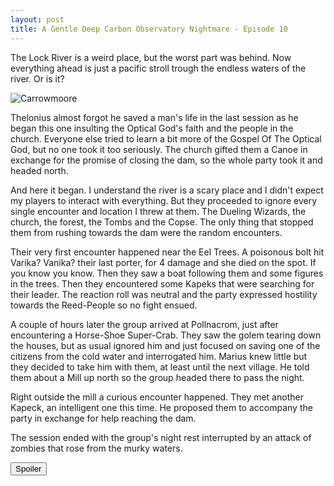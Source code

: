 ```yaml
---
layout: post
title: A Gentle Deep Carbon Observatory Nightmare - Episode 10
---
```


The Lock River is a weird place, but the worst part was behind. Now everything ahead is just a pacific stroll trough the endless waters of the river. Or is it?

![Carrowmoore](https://i.imgur.com/hksM0T4.png)

<!--more-->

Thelonius almost forgot he saved a man's life in the last session as he began this one insulting the Optical God's faith and the people in the church. Everyone else tried to learn a bit more of the Gospel Of The Optical God, but no one took it too seriously. The church gifted them a Canoe in exchange for the promise of closing the dam, so the whole party took it and headed north. 

And here it began. I understand the river is a scary place and I didn't expect my players to interact with everything. But they proceeded to ignore every single encounter and location I threw at them. The Dueling Wizards, the church, the forest, the Tombs and the Copse. The only thing that stopped them from rushing towards the dam were the random encounters.

Their very first encounter happened near the Eel Trees. A poisonous bolt hit Varika? Vanika? their last porter, for 4 damage and she died on the spot. If you know you know. Then they saw a boat following them and some figures in the trees. Then they encountered some Kapeks that were searching for their leader. The reaction roll was neutral and the party expressed hostility towards the Reed-People so no fight ensued.

A couple of hours later the group arrived at Pollnacrom, just after encountering a Horse-Shoe Super-Crab. They saw the golem tearing down the houses, but as usual ignored him and just focused on saving one of the citizens from the cold water and interrogated him. Marius knew little but they decided to take him with them, at least until the next village. He told them about a Mill up north so the group headed there to pass the night. 

Right outside the mill a curious encounter happened. They met another Kapeck, an intelligent one this time. He proposed them to accompany the party in exchange for help reaching the dam.

The session ended with the group's night rest interrupted by an attack of zombies that rose from the murky waters. 

<button title="Click to show/hide content" type="button" onclick="if(document.getElementById('spoiler') .style.display=='none') {document.getElementById('spoiler') .style.display=''}else{document.getElementById('spoiler') .style.display='none'}">Spoiler</button>
<div id="spoiler" style="display:none; background: #f9f9f9;
  border-left: 10px solid #ccc;
  margin: 1.5em 10px;
  padding: 0.5em 10px;">
Well, this was supposed to more fun. I'm not sure what's happening but my players don't seem to be enjoying this as much as expected. Maybe it's because they ignored almost all of the hooks in Carrowmoore so the trip to the dam feels empty. Maybe it's because they're on a river and it feels railroady. I don't know. While the first session was amazing this one fell flat with some minor quality moments. My players are afraid and ignoring most of the things, and I agree this is part of the problem, but I really don't know how to avoid it. Also running the Crows is really fucking hard, let's not talk about the race. They don't know who the Cannibals are so who the fuck do I introduce them now? Hopefully the next sessions will be better as more things will start to fit together, but so far it was more fun reading this part than running it. Sadly.
</div>
